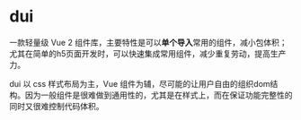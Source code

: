 # dui

一款轻量级 Vue 2 组件库，主要特性是可以**单个导入**常用的组件，减小包体积；尤其在简单的h5页面开发时，可以快速集成常用组件，减少重复劳动，提高生产力。

dui 以 css 样式布局为主，Vue 组件为辅，尽可能的让用户自由的组织dom结构。因为一般组件是很难做到通用性的，尤其是在样式上，而在保证功能完整性的同时又很难控制代码体积。
